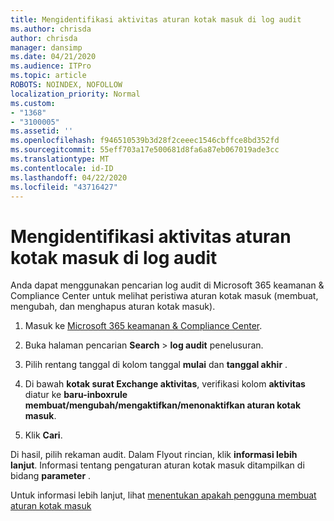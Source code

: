 ```yaml
---
title: Mengidentifikasi aktivitas aturan kotak masuk di log audit
ms.author: chrisda
author: chrisda
manager: dansimp
ms.date: 04/21/2020
ms.audience: ITPro
ms.topic: article
ROBOTS: NOINDEX, NOFOLLOW
localization_priority: Normal
ms.custom:
- "1368"
- "3100005"
ms.assetid: ''
ms.openlocfilehash: f946510539b3d28f2ceeec1546cbffce8bd352fd
ms.sourcegitcommit: 55eff703a17e500681d8fa6a87eb067019ade3cc
ms.translationtype: MT
ms.contentlocale: id-ID
ms.lasthandoff: 04/22/2020
ms.locfileid: "43716427"
---
```

# <a name="identify-inbox-rule-activity-in-audit-logs"></a>Mengidentifikasi aktivitas aturan kotak masuk di log audit

Anda dapat menggunakan pencarian log audit di Microsoft 365 keamanan & Compliance Center untuk melihat peristiwa aturan kotak masuk (membuat, mengubah, dan menghapus aturan kotak masuk).

1. Masuk ke [Microsoft 365 keamanan & Compliance Center](https://protection.office.com/).

2. Buka halaman pencarian **Search** > **log audit** penelusuran.

3. Pilih rentang tanggal di kolom tanggal **mulai** dan **tanggal akhir** .

4. Di bawah **kotak surat Exchange aktivitas**, verifikasi kolom **aktivitas** diatur ke **baru-inboxrule membuat/mengubah/mengaktifkan/menonaktifkan aturan kotak masuk**.

5. Klik **Cari**.

Di hasil, pilih rekaman audit. Dalam Flyout rincian, klik **informasi lebih lanjut**. Informasi tentang pengaturan aturan kotak masuk ditampilkan di bidang **parameter** .

Untuk informasi lebih lanjut, lihat [menentukan apakah pengguna membuat aturan kotak masuk](https://docs.microsoft.com//office365/securitycompliance/auditing-troubleshooting-scenarios#determining-if-a-user-created-an-inbox-rule)
